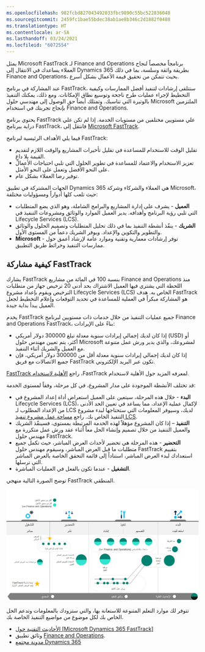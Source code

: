 ```yaml
---
ms.openlocfilehash: 982fcbd827043492033fbc9890c55bc522836048
ms.sourcegitcommit: 2459fc1bae55bdec38ab1ae8b346c2d1882f0488
ms.translationtype: HT
ms.contentlocale: ar-SA
ms.lasthandoff: 03/24/2021
ms.locfileid: "6072554"
---
```

يمثل Microsoft FastTrack لـ Finance and Operations برنامجاً مخصصاً لنجاح العملاء يساعدك في الانتقال إلى Dynamics 365 بطريقة واثقة وسلسة، بما في ذلك Finance and Operations، بحيث تتمكن من تحقيق قيمة الأعمال بشكل أسرع.

عند المشاركة في برنامج FastTrack، ستتلقى إرشادات لتنفيذ أفضل الممارسات وكيفية التخطيط لإجراء عمليات طرح ناجحة وتوسيع نطاق الإمكانات. ومع ذلك، يمكنك التنفيذ بالوتيرة التي تناسبك. وتمتلك أيضاً حق الوصول إلى مهندسي حلول Microsoft الملتزمين بإنجاح تجربتك في استخدام Finance and Operations.

يحتوي برنامج FastTrack علي مستويين مختلفين من مستويات الخدمة. إذا لم تكن علي دراية ببرنامج FastTrack، فانتقل إلى [Microsoft FastTrack](https://docs.microsoft.com/dynamics365/fin-ops-core/fin-ops/get-started/fasttrack-dynamics-365-overview/?azure-portal=true).


فيما يلي الأهداف الرئيسية لبرنامج FastTrack: 

-   تقليل الوقت للاستخدام للمساعدة في تقليل تأخيرات المشاريع والوقت اللازم لتقديم القيمة بلا داعٍ.
-   تعزيز الاستخدام والاعتماد للمساعدة في تطوير الحلول التي تلبي احتياجات الأعمال على النحو الأفضل وتعمل على النحو الأمثل. 
-   توفير رضا العملاء بشكل عام.

الجهات المشتركة في تطبيق Dynamics 365 هي العملاء والشركاء وشركة Microsoft، حيث تلعب كلها أدواراً ومسؤوليات مختلفة: 

-   **العميل** - يشرف على إدارة المشاريع والبرامج الشاملة، وهو الذي يضع المتطلبات التي تلبي رؤية البرنامج وأهدافه. يدير العميل الموارد والوثائق ومشروعات التنفيذ في Lifecycle Services‏ (LCS). 
-   **الشريك** - ينفّذ أنشطة التنفيذ بما في ذلك تحليل المتطلبات وتصميم الحلول والوثائق والتطوير والتكوين والإعداد. ويوفر الشريك دعماً من المستوى الأول. 
-   **Microsoft** - توفر إرشادات معمارية وتقنية وموارد عامة لإرشاد أعمق حول ممارسات التنفيذ وخرائط طريق التطبيق. 

## <a name="how-fasttrack-engages"></a>كيفية مشاركة FastTrack 
يشارك FastTrack بنسبة 100 في المائة من مشاريع Finance and Operations منذ اللحظة التي يشتري فيها العميل الاشتراك بحد أدنى 20 ترخيص جهاز من متطلبات الترخيص ويقوم بإعداد مشروع Lifecycle Services‏ (LCS) الخاص به. هدف FastTrack هو المشاركة مبكراً في العملية للمساعدة في تحديد التوقعات وإعلام التخطيط لجعل العميل يبدأ بداية جيدة.

يخدم FastTrack جميع عمليات التنفيذ من خلال خدمات ذات مستويين لبرنامج Finance and Operations FastTrack، بناءً على الإيرادات: 

- إذا كان لديك إجمالي إيرادات سنوية معدلة تبلغ 300000 دولار أمريكي (USD) أو أكثر، يتم تعيين مهندس حلول Microsoft لمشروعك، والذي يدير ورش عمل متنوعة مع العميل والشريك أثناء التنفيذ.  
- إذا كان لديك إجمالي إيرادات سنوية معدلة أقل من 300000 دولار أمريكي، فإن جميع الاتصالات مع فريق FastTrack تكون عبر البريد الإلكتروني. 

لمعرفه المزيد حول ‏‫الأهلية لاستخدام FastTrack‬، راجع [‏‫الأهلية لاستخدام FastTrack‬](https://docs.microsoft.com/dynamics365/fin-ops-core/fin-ops/get-started/fasttrack-dynamics-365-overview/?azure-portal=true#eligibility-for-fasttrack).

قد تختلف الأنشطة الموجودة على مدار المشروع، في كل مرحلة، وفقاً لمستوى الخدمة:
-   **البدء** - خلال هذه المرحلة، سيتعين على العميل استعراض أداة إعداد المشروع في Lifecycle Services‏ (LCS)، لإكمال عملية الإعداد، مما يساعد في تعيين الحد الأدنى من الإعداد المطلوب لـ LCS لديك، وسيوفر المعلومات التي ستحتاجها لبدء مشروع التنفيذ الخاص بك. راجع [مساحة عمل مشروع تنفيذ LCS](https://docs.microsoft.com/dynamics365/fin-ops-core/fin-ops/imp-lifecycle/onboard/?azure-portal=true#lcs-implementation-project-workspace).
-   **التنفيذ** – إذا كان المشروع مؤهلاً لهذه الخدمة المرتبطة بمستوى، فسينفّذ الشريك والعميل التنفيذ من خلال تصميم وإنشاء الحل معاً أثناء عقد ورش عمل متكررة مع مهندس حلول FastTrack. 
-   **التحضير** - هذه المرحلة هي تحضير لأحداث العرض المباشر، حيث تكمل جميع متطلبات ما قبل العرض المباشر، وسيقوم مهندس حلول FastTrack بتقييم استعدادك لبدء العرض المباشر، استناداً إلى قائمة التحقق الخاصة بالعرض المباشر التي ترسلها. 
-   **التشغيل** - عندما تكون بالفعل في العمليات المباشرة. 

توضح الصورة التالية منهجي FastTrack المنطقي.

 ![رسم تخطيطي لمنهج fast track المنطقي](../media/logical-approach.jpg)

تتوفر لك موارد التعلم المتنوعة للاستعانة بها، والتي ستزودك بالمعلومات وتدعم الحل الخاص بك لكل موضوع من مواضيع التنفيذ الخاصة بك.

-   [الأحاديث التقنية حول [Microsoft Dynamics 365 FastTrack]](https://community.dynamics.com/365/b/techtalks?tagsToFilter=Finance%20and%20Operations/?azure-portal=true)
-   وثائق تطبيق [Finance and Operations](https://docs.microsoft.com/dynamics365/fin-ops-core/fin-ops/?azure-portal=true).
-   [مدونة مجتمع Dynamics 365](https://community.dynamics.com/365/financeandoperations/f/dynamics-365-for-finance-and-operations-forum/?azure-portal=true) 
